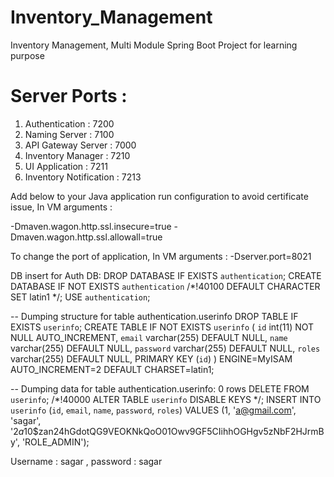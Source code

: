 # Inventory_Management
Inventory Management, Multi Module Spring Boot Project for learning purpose


# Server Ports : 

1. Authentication       : 7200
2. Naming Server        : 7100
3. API Gateway Server   : 7000  
4. Inventory Manager    : 7210
5. UI Application       : 7211
6. Inventory Notification : 7213


Add below to your Java application run configuration to avoid certificate issue, In VM arguments :

-Dmaven.wagon.http.ssl.insecure=true -Dmaven.wagon.http.ssl.allowall=true

To change the port of application, In VM arguments :
-Dserver.port=8021



DB insert for Auth DB:
DROP DATABASE IF EXISTS `authentication`;
CREATE DATABASE IF NOT EXISTS `authentication` /*!40100 DEFAULT CHARACTER SET latin1 */;
USE `authentication`;

-- Dumping structure for table authentication.userinfo
DROP TABLE IF EXISTS `userinfo`;
CREATE TABLE IF NOT EXISTS `userinfo` (
  `id` int(11) NOT NULL AUTO_INCREMENT,
  `email` varchar(255) DEFAULT NULL,
  `name` varchar(255) DEFAULT NULL,
  `password` varchar(255) DEFAULT NULL,
  `roles` varchar(255) DEFAULT NULL,
  PRIMARY KEY (`id`)
) ENGINE=MyISAM AUTO_INCREMENT=2 DEFAULT CHARSET=latin1;

-- Dumping data for table authentication.userinfo: 0 rows
DELETE FROM `userinfo`;
/*!40000 ALTER TABLE `userinfo` DISABLE KEYS */;
INSERT INTO `userinfo` (`id`, `email`, `name`, `password`, `roles`) VALUES
	(1, 'a@gmail.com', 'sagar', '$2a$10$zan24hGdotQG9VEOKNkQoO01Owv9GF5CIihhOGHgv5zNbF2HJrmBy', 'ROLE_ADMIN');

Username : sagar , password : sagar